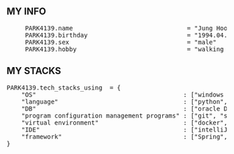 ## MY INFO
<pre>
     PARK4139.name                               = "Jung Hoon Park" 
     PARK4139.birthday                           = "1994.04.05"
     PARK4139.sex                                = "male"  
     PARK4139.hobby                              = "walking with my dog" , "coding with python"
</pre>
## MY STACKS
<pre>
PARK4139.tech_stacks_using  = {
    "OS"                                        : ["windows 10 pro","Rasberry pi OS","ubuntu"], 
    "language"                                  : ["python", "java", "batch script", "shell script", "jsp", "dart"], 
    "DB"                                        : ["oracle DB", "maria db"],
    "program configuration management programs" : ["git", "svn"],
    "virtual environment"                       : ["docker", "venv"],
    "IDE"                                       : ["intelliJ", "pycharm", "visual studio code", "notepad++", "android studio", "DBeaver"], 
    "framework"                                 : ["Spring", "fastAPI", "Flutter"],        
} 
</pre>
